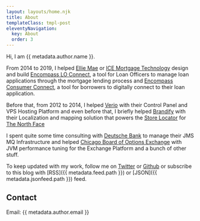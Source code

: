 ```yaml
---
layout: layouts/home.njk
title: About
templateClass: tmpl-post
eleventyNavigation:
  key: About
  order: 3
---
```


Hi, I am {{ metadata.author.name }}.

From 2014 to 2019, I helped [Ellie Mae](https://www.icemortgagetechnology.com/) or [ICE Mortgage Technology](https://www.icemortgagetechnology.com/) design and build [Encompass LO Connect](https://www.icemortgagetechnology.com/encompass/encompass-lo-connect), a tool for Loan Officers to manage loan applications through the mortgage lending process and [Encompass Consumer Connect](https://www.icemortgagetechnology.com/solutions/consumer-engagement/encompass-consumer-connect), a tool for borrowers to digitally connect to their loan application.

Before that, from 2012 to 2014, I helped [Verio](https://www.verio.com/) with their Control Panel and VPS Hosting Platform and even before that, I briefly helped [Brandify](https://www.brandify.com/) with their Localization and mapping solution that powers the [Store Locator](https://www.thenorthface.com/utility/store-locator.html) for [The North Face](https://www.thenorthface.com/)

I spent quite some time consulting with [Deutsche Bank](https://www.db.com/) to manage their JMS MQ Infrastructure and helped [Chicago Board of Options Exchange](https://www.cboe.com/) with JVM performance tuning for the Exchange Platform and a bunch of other stuff.

<!--

I primarily speak Javascript, Python and Go with much of my work hidden behind corporate firewalls. I recently started releasing some projects

I was briefly involved in Perl working with [Mojolicious](https://www.mojolicious.org/) and even released [something](https://metacpan.org/pod/Mojolicious::Plugin::REST) to CPAN.

 -->

To keep updated with my work, follow me on [Twitter](https://twitter.com/osdevisnot) or [Github](https://github.com/osdevisnot) or subscribe to this blog with [RSS]({{ metadata.feed.path }}) or [JSON]({{ metadata.jsonfeed.path }}) feed.

## Contact

Email: {{ metadata.author.email }}
